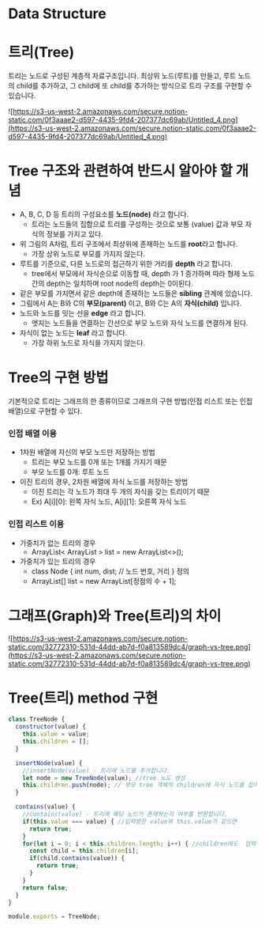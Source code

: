 # Data Structure 
# 트리(Tree)

트리는 노드로 구성된 계층적 자료구조입니다. 최상위 노드(루트)를 만들고, 루트 노드의 child를 추가하고, 그 child에 또 child를 추가하는 방식으로 트리 구조를 구현할 수 있습니다.

![https://s3-us-west-2.amazonaws.com/secure.notion-static.com/0f3aaae2-d597-4435-9fd4-207377dc69ab/Untitled_4.png](https://s3-us-west-2.amazonaws.com/secure.notion-static.com/0f3aaae2-d597-4435-9fd4-207377dc69ab/Untitled_4.png)

# Tree 구조와 관련하여 반드시 알아야 할 개념

- A, B, C, D 등 트리의 구성요소를 **노드(node)** 라고 합니다.
    - 트리는 노드들의 집합으로 트리를 구성하는 것으로 보통 (value) 값과 부모 자식의 정보를 가지고 있다.
- 위 그림의 A처럼, 트리 구조에서 최상위에 존재하는 노드를 **root**라고 합니다.
    - 가장 상위 노드로 부모를 가지지 않는다.
- 루트를 기준으로, 다른 노드로의 접근하기 위한 거리를 **depth** 라고 합니다.
    - tree에서 부모에서 자식순으로 이동할 때, depth 가 1 증가하며 따라 형제 노드 간의 depth는 일치하며 root node의 depth는 0이된다.
- 같은 부모를 가지면서 같은 depth에 존재하는 노드들은 **sibling** 관계에 있습니다.
- 그림에서 A는 B와 C의 **부모(parent)** 이고, B와 C는 A의 **자식(child)** 입니다.
- 노드와 노드를 잇는 선을 **edge** 라고 합니다.
    - 엣지는 노드들을 연결하는 간선으로 부모 노드와 자식 노드를 연결하게 된다.
- 자식이 없는 노드는 **leaf** 라고 합니다.
    - 가장 하위 노드로 자식을 가지지 않는다.

# Tree의 구현 방법

기본적으로 트리는 그래프의 한 종류이므로 그래프의 구현 방법(인접 리스트 또는 인접 배열)으로 구현할 수 있다.

### 인접 배열 이용

- 1차원 배열에 자신의 부모 노드만 저장하는 방법
    - 트리는 부모 노드를 0개 또는 1개를 가지기 때문
    - 부모 노드를 0개: 루트 노드
- 이진 트리의 경우, 2차원 배열에 자식 노드를 저장하는 방법
    - 이진 트리는 각 노드가 최대 두 개의 자식을 갖는 트리이기 때문
    - Ex) A[i][0]: 왼쪽 자식 노드, A[i][1]: 오른쪽 자식 노드

### 인접 리스트 이용

- 가중치가 없는 트리의 경우
    - ArrayList< ArrayList > list = new ArrayList<>();
- 가중치가 있는 트리의 경우
    - class Node { int num, dist; // 노드 번호, 거리 } 정의
    - ArrayList[] list = new ArrayList[정점의 수 + 1];

# 그래프(Graph)와 Tree(트리)의 차이

![https://s3-us-west-2.amazonaws.com/secure.notion-static.com/32772310-531d-44dd-ab7d-f0a813589dc4/graph-vs-tree.png](https://s3-us-west-2.amazonaws.com/secure.notion-static.com/32772310-531d-44dd-ab7d-f0a813589dc4/graph-vs-tree.png)

# Tree(트리) method 구현

```jsx
class TreeNode {
  constructor(value) {
    this.value = value;
    this.children = [];
  }

  insertNode(value) {
    //insertNode(value) - 트리에 노드를 추가합니다.
    let node = new TreeNode(value); //tree 노드 생성 
    this.children.push(node); // 부모 tree 객체의 children에 자식 노드를 집어 넣는다.
  }

  contains(value) {
    //contains(value) - 트리에 해당 노드가 존재하는지 여부를 반환합니다.
    if(this.value === value) { //입력받은 value와 this.value가 같으면
      return true;
    }
    for(let i = 0; i < this.children.length; i++) { //children에도  입력받은 value와 일치하는지 검사
      const child = this.children[i];
      if(child.contains(value)) {
        return true;
      }
    }
    return false;
  }
}

module.exports = TreeNode;
```